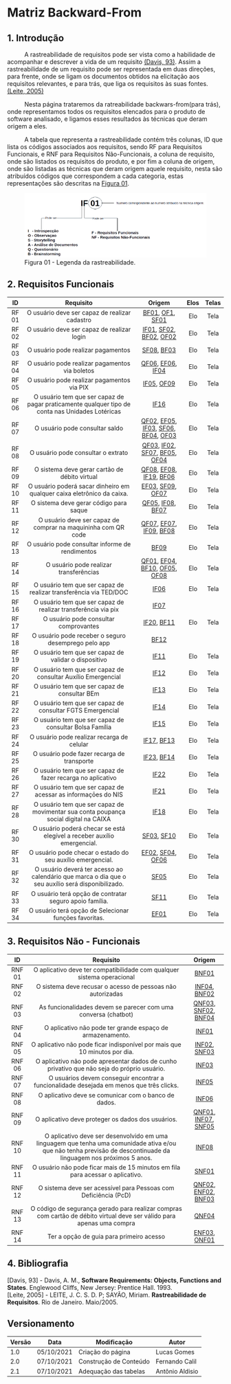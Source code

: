 # Matriz Backward-From

## 1. Introdução

<p style="text-indent: 40px; align="justify"> A rastreabilidade de requisitos pode ser vista como a habilidade de acompanhar e descrever a vida de um requisito <a href="#Bibliografia">(Davis, 93)</a>. Assim a rastreabilidade de um requisito pode ser representada em duas direções, para frente, onde se ligam os documentos obtidos na elicitação aos requisitos relevantes, e para trás, que liga os requisitos às suas fontes.<a href="#Bibliografia">(Leite, 2005)</a>
</p>
<p style="text-indent: 40px; align="justify"> Nesta página trataremos da ratreabilidade backwars-from(para trás), onde representamos todos os requisitos elencados para o produto de software analisado, e ligamos esses resultados às técnicas que deram origem a eles. </p>

<p style="text-indent: 40px; align="justify"> A tabela que representa a rastreabilidade contém três colunas, ID que lista os códigos associados aos requisitos, sendo RF para Requisitos Funcionais, e RNF para Requisitos Não-Funcionais, a coluna de requisito, onde são listados os requisitos do produto, e por fim a coluna de origem, onde são listadas as técnicas que deram origem aquele requisito, nesta são atribuídos códigos que correspondem a cada categoria, estas representações são descritas na <a href="#Legenda">Figura 01</a>.</p>

<a id="Legenda"></a>
<Figure>
    <img class="legenda" src="../../assets/Images/legenda.png" alt="Legenda dos Requisitos">
    <figcaption>Figura 01 - Legenda da rastreabilidade. </figcaption>
</Figure>


## 2. Requisitos Funcionais
<center>

| ID | Requisito | Origem | Elos | Telas |
|:--:|:--:|:--:|:---:|:---:|
| RF 01 | O usuário deve ser capaz de realizar cadastro | <a href="../../Elicitacao/Tecnicas/brainstorm#BrainstormingFuncional">BF01</a>, <a href="../../Elicitacao/Tecnicas/observacao#ObservaçãoFuncional">OF1</a>, <a href="../../Elicitacao/Tecnicas/storytelling#StorytellingFuncional">SF01</a> | Elo | Tela |
| RF 02 | O usuário deve ser capaz de realizar login | <a href="../../Elicitacao/Tecnicas/inpeccao#IntrospecçãoFuncional">IF01</a>, <a href="../../Elicitacao/Tecnicas/storytelling#StorytellingFuncional">SF02</a>, <a href="../../Elicitacao/Tecnicas/brainstorm#BrainstormingFuncional">BF02</a>, <a href="../../Elicitacao/Tecnicas/observacao#ObservaçãoFuncional">OF02</a> |  Elo | Tela |
| RF 03 | O usuário pode realizar pagamentos | <a href="../../Elicitacao/Tecnicas/storytelling#StorytellingFuncional">SF08</a>, <a href="../../Elicitacao/Tecnicas/brainstorm#BrainstormingFuncional">BF03</a> | Elo | Tela |
| RF 04 | O usuário pode realizar pagamentos via boletos | <a href="../../Elicitacao/Tecnicas/questionario#QuestionarioFuncional">QF06</a>, <a href="../../Elicitacao/Tecnicas/entrevista#EntrevistaFuncional">EF06</a>, <a href="../../Elicitacao/Tecnicas/inpeccao#IntrospecçãoFuncional">IF04</a> | Elo | Tela |
| RF 05 | O usuário pode realizar pagamentos via PIX | <a href="../../Elicitacao/Tecnicas/inpeccao#IntrospecçãoFuncional">IF05</a>, <a href="../../Elicitacao/Tecnicas/observacao#ObservaçãoFuncional">OF09</a> | Elo | Tela |
| RF 06 | O usuário tem que ser capaz de pagar praticamente qualquer tipo de conta nas Unidades Lotéricas| <a href="../../Elicitacao/Tecnicas/inpeccao#IntrospecçãoFuncional">IF16</a> | Elo | Tela |
| RF 07 | O usuário pode consultar saldo | <a href="../../Elicitacao/Tecnicas/questionario#QuestionarioFuncional">QF02</a>, <a href="../../Elicitacao/Tecnicas/entrevista#EntrevistaFuncional">EF05</a>, <a href="../../Elicitacao/Tecnicas/inpeccao#IntrospecçãoFuncional">IF03</a>, <a href="../../Elicitacao/Tecnicas/storytelling#StorytellingFuncional">SF06</a>, <a href="../../Elicitacao/Tecnicas/brainstorm#BrainstormingFuncional">BF04</a>, <a href="../../Elicitacao/Tecnicas/observacao#ObservaçãoFuncional">OF03</a> | Elo | Tela |
| RF 08 | O usuário pode consultar o extrato | <a href="../../Elicitacao/Tecnicas/questionario#QuestionarioFuncional">QF03</a>, <a href="../../Elicitacao/Tecnicas/inpeccao#IntrospecçãoFuncional">IF02</a>, <a href="../../Elicitacao/Tecnicas/storytelling#StorytellingFuncional">SF07</a>, <a href="../../Elicitacao/Tecnicas/brainstorm#BrainstormingFuncional">BF05</a>, <a href="../../Elicitacao/Tecnicas/observacao#ObservaçãoFuncional">OF04</a> | Elo | Tela |
| RF 09 | O sistema deve gerar cartão de débito virtual | <a href="../../Elicitacao/Tecnicas/questionario#QuestionarioFuncional">QF08</a>, <a href="../../Elicitacao/Tecnicas/entrevista#EntrevistaFuncional">EF08</a>, <a href="../../Elicitacao/Tecnicas/inpeccao#IntrospecçãoFuncional">IF19</a>, <a href="../../Elicitacao/Tecnicas/brainstorm#BrainstormingFuncional">BF06</a> | Elo | Tela |
| RF 10 | O usuário poderá sacar dinheiro em qualquer caixa eletrônico da caixa.| <a href="../../Elicitacao/Tecnicas/entrevista#EntrevistaFuncional">EF03</a>, <a href="../../Elicitacao/Tecnicas/storytelling#StorytellingFuncional">SF09</a>, <a href="../../Elicitacao/Tecnicas/observacao#ObservaçãoFuncional">OF07</a> | Elo | Tela |
| RF 11 | O sistema deve gerar código para saque | <a href="../../Elicitacao/Tecnicas/questionario#QuestionarioFuncional">QF05</a>, <a href="../../Elicitacao/Tecnicas/inpeccao#IntrospecçãoFuncional">IF08</a>, <a href="../../Elicitacao/Tecnicas/brainstorm#BrainstormingFuncional">BF07</a> | Elo | Tela |
| RF 12 | O usuário deve ser capaz de comprar na maquininha com QR code | <a href="../../Elicitacao/Tecnicas/questionario#QuestionarioFuncional">QF07</a>, <a href="../../Elicitacao/Tecnicas/entrevista#EntrevistaFuncional">EF07</a>, <a href="../../Elicitacao/Tecnicas/inpeccao#IntrospecçãoFuncional">IF09</a>, <a href="../../Elicitacao/Tecnicas/brainstorm#BrainstormingFuncional">BF08</a> | Elo | Tela |
| RF 13 | O usuário pode consultar informe de rendimentos | <a href="../../Elicitacao/Tecnicas/brainstorm#BrainstormingFuncional">BF09</a> | Elo | Tela |
| RF 14 | O usuário pode realizar transferências | <a href="../../Elicitacao/Tecnicas/questionario#QuestionarioFuncional">QF01</a>, <a href="../../Elicitacao/Tecnicas/entrevista#EntrevistaFuncional">EF04</a>, <a href="../../Elicitacao/Tecnicas/brainstorm#BrainstormingFuncional">BF10</a>, <a href="../../Elicitacao/Tecnicas/observacao#ObservaçãoFuncional">OF05</a>, <a href="../../Elicitacao/Tecnicas/observacao#ObservaçãoFuncional">OF08</a> | Elo | Tela |
| RF 15 | O usuário tem que ser capaz de realizar transferência via TED/DOC  | <a href="../../Elicitacao/Tecnicas/inpeccao#IntrospecçãoFuncional">IF06</a> | Elo | Tela |
| RF 16 | O usuário tem que ser capaz de realizar transferência via pix  | <a href="../../Elicitacao/Tecnicas/inpeccao#IntrospecçãoFuncional">IF07</a> | 
| RF 17 | O usuário pode consultar comprovantes | <a href="../../Elicitacao/Tecnicas/inpeccao#IntrospecçãoFuncional">IF20</a>, <a href="../../Elicitacao/Tecnicas/brainstorm#BrainstormingFuncional">BF11</a> | Elo | Tela |
| RF 18 | O usuário pode receber o seguro desemprego pelo app | <a href="../../Elicitacao/Tecnicas/brainstorm#BrainstormingFuncional">BF12</a> |
| RF 19 | O usuário tem que ser capaz de validar o dispositivo | <a href="../../Elicitacao/Tecnicas/inpeccao#IntrospecçãoFuncional">IF11</a> | Elo | Tela |
| RF 20 | O usuário tem que ser capaz de consultar Auxílio Emergencial| <a href="../../Elicitacao/Tecnicas/inpeccao#IntrospecçãoFuncional">IF12</a> | Elo | Tela |
| RF 21 | O usuário tem que ser capaz de consultar BEm | <a href="../../Elicitacao/Tecnicas/inpeccao#IntrospecçãoFuncional">IF13</a> | Elo | Tela |
| RF 22 | O usuário tem que ser capaz de consultar FGTS Emergencial | <a href="../../Elicitacao/Tecnicas/inpeccao#IntrospecçãoFuncional">IF14</a> | Elo | Tela |
| RF 23 | O usuário tem que ser capaz de consultar Bolsa Família| <a href="../../Elicitacao/Tecnicas/inpeccao#IntrospecçãoFuncional">IF15</a> | Elo | Tela |
| RF 24 | O usuário pode realizar recarga de celular | <a href="../../Elicitacao/Tecnicas/inpeccao#IntrospecçãoFuncional">IF17</a>, <a href="../../Elicitacao/Tecnicas/brainstorm#BrainstormingFuncional">BF13</a> | Elo | Tela |
| RF 25 | O usuário pode fazer recarga de transporte | <a href="../../Elicitacao/Tecnicas/inpeccao#IntrospecçãoFuncional">IF23</a>, <a href="../../Elicitacao/Tecnicas/brainstorm#BrainstormingFuncional">BF14</a> | Elo | Tela |
| RF 26 | O usuário tem que ser capaz de fazer recarga no aplicativo | <a href="../../Elicitacao/Tecnicas/inpeccao#IntrospecçãoFuncional">IF22</a> | Elo | Tela |
| RF 27 | O usuário tem que ser capaz de acessar as informaçōes do NIS | <a href="../../Elicitacao/Tecnicas/inpeccao#IntrospecçãoFuncional">IF21</a> | Elo | Tela |
| RF 28 | O usuário tem que ser capaz de movimentar sua conta poupança social digital na CAIXA | <a href="../../Elicitacao/Tecnicas/inpeccao#IntrospecçãoFuncional">IF18</a> | Elo | Tela |
| RF 30 | O usuário poderá checar se está elegível a receber auxílio emergencial. | <a href="../../Elicitacao/Tecnicas/storytelling#StorytellingFuncional">SF03</a>, <a href="../../Elicitacao/Tecnicas/storytelling#StorytellingFuncional">SF10</a> | Elo | Tela |
| RF 31 | O usuário pode checar o estado do seu auxílio emergencial. | <a href="../../Elicitacao/Tecnicas/entrevista#EntrevistaFuncional">EF02</a>, <a href="../../Elicitacao/Tecnicas/storytelling#StorytellingFuncional">SF04</a>, <a href="../../Elicitacao/Tecnicas/observacao#ObservaçãoFuncional">OF06</a>  | Elo | Tela |
| RF 32 | O usuário deverá ter acesso ao calendário que marca o dia que o seu auxílio será disponibilizado. | <a href="../../Elicitacao/Tecnicas/storytelling#StorytellingFuncional">SF05</a> | Elo | Tela |
| RF 33 | O usuário terá opção de contratar seguro apoio família. | <a href="../../Elicitacao/Tecnicas/storytelling#StorytellingFuncional">SF11</a> | Elo | Tela |
| RF 34 | O usuário terá opção de Selecionar funções favoritas. | <a href="../../Elicitacao/Tecnicas/entrevista#EntrevistaFuncional">EF01</a> | Elo | Tela |

</center>


## 3. Requisitos Não - Funcionais

<center>

| ID | Requisito | Origem |
|:--:|:--:|:--:|
| RNF 01 | O aplicativo deve ter compatibilidade com qualquer sistema operacional | <a href="../../Elicitacao/Tecnicas/brainstorm#BrainstormingNFuncional">BNF01</a> | 
| RNF 02 | O sistema deve recusar o acesso de pessoas não autorizadas | <a href="../../Elicitacao/Tecnicas/inpeccao#IntrospecçãoNFuncional">INF04</a>, <a href="../../Elicitacao/Tecnicas/brainstorm#BrainstormingNFuncional">BNF02</a>  | 
| RNF 03 | As funcionalidades devem se parecer com uma conversa (chatbot) | <a href="../../Elicitacao/Tecnicas/questionario#QuestionarioNFuncional">QNF03</a>, <a href="../../Elicitacao/Tecnicas/storytelling#StorytellingNFuncional">SNF02</a>, <a href="../../Elicitacao/Tecnicas/brainstorm#BrainstormingNFuncional">BNF04</a>  | 
| RNF 04 | O aplicativo não pode ter grande espaço de armazenamento. | <a href="../../Elicitacao/Tecnicas/inpeccao#IntrospecçãoNFuncional">INF01</a> |
| RNF 05 | O aplicativo não pode ficar indisponível por mais que 10 minutos por dia. | <a href="../../Elicitacao/Tecnicas/inpeccao#IntrospecçãoNFuncional">INF02</a>, <a href="../../Elicitacao/Tecnicas/storytelling#StorytellingNFuncional">SNF03</a>   | 
| RNF 06 | O aplicativo não pode apresentar dados de cunho privativo que não seja do próprio usuário. | <a href="../../Elicitacao/Tecnicas/inpeccao#IntrospecçãoNFuncional">INF03</a>  | 
| RNF 07 | O usuários devem conseguir encontrar a funcionalidade desejada em menos que três clicks. | <a href="../../Elicitacao/Tecnicas/inpeccao#IntrospecçãoNFuncional">INF05</a>  |
| RNF 08 | O aplicativo deve se comunicar com o banco de dados.| <a href="../../Elicitacao/Tecnicas/inpeccao#IntrospecçãoNFuncional">INF06</a>  | 
| RNF 09 | O aplicativo deve proteger os dados dos usuários.| <a href="../../Elicitacao/Tecnicas/questionario#QuestionarioNFuncional">QNF01</a>, <a href="../../Elicitacao/Tecnicas/inpeccao#IntrospecçãoNFuncional">INF07</a>, <a href="../../Elicitacao/Tecnicas/storytelling#StorytellingNFuncional">SNF05</a>  | 
| RNF 10 | O aplicativo deve ser desenvolvido em uma linguagem que tenha uma comunidade ativa e/ou que não tenha previsão de descontinuade da linguagem nos próximos 5 anos.| <a href="../../Elicitacao/Tecnicas/inpeccao#IntrospecçãoNFuncional">INF08</a>  | 
| RNF 11 | O usuário não pode ficar mais de 15 minutos em fila para acessar o aplicativo. | <a href="../../Elicitacao/Tecnicas/storytelling#StorytellingNFuncional">SNF01</a> |
| RNF 12 | O sistema deve ser acessível para Pessoas com Deficiência (PcD) | <a href="../../Elicitacao/Tecnicas/questionario#QuestionarioNFuncional">QNF02</a>, <a href="../../Elicitacao/Tecnicas/entrevista#EntrevistaNFuncional">ENF02</a>, <a href="../../Elicitacao/Tecnicas/brainstorm#BrainstormingNFuncional">BNF03</a> | 
| RNF 13 | 	O código de segurança gerado para realizar compras com cartão de débito virtual deve ser válido para apenas uma compra | <a href="../../Elicitacao/Tecnicas/questionario#QuestionarioNFuncional">QNF04</a> | 
| RNF 14 | 	Ter a opção de guia para primeiro acesso | <a href="../../Elicitacao/Tecnicas/entrevista#EntrevistaNFuncional">ENF03</a>, <a href="../../Elicitacao/Tecnicas/observacao#ObservaçãoNFuncional">ONF01</a>| 

</center>


## 4. Bibliografia <a id="Bibliografia"></a>

[Davis, 93] - Davis, A. M., **Software Requirements: Objects, Functions and States**. Englewood Cliffs, New Jersey: Prentice Hall. 1993.  
[Leite, 2005] - LEITE, J. C. S. D. P; SAYÃO, Miriam. **Rastreabilidade de Requisitos**. Rio de Janeiro. Maio/2005.

## Versionamento
<center>

| Versão | Data | Modificação | Autor |
|--|--|--|--|
| 1.0 | 05/10/2021 | Criação do página | Lucas Gomes |
| 2.0 | 07/10/2021 | Construção de Conteúdo | Fernando Calil |
| 2.1 | 07/10/2021 | Adequação das tabelas | Antônio Aldisio |


</center>